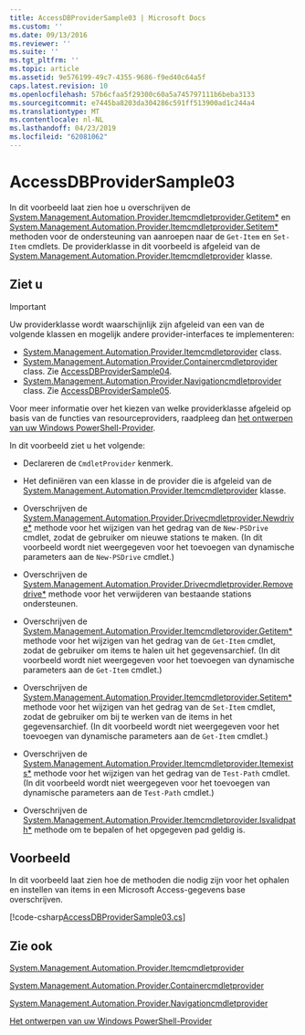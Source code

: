 ```yaml
---
title: AccessDBProviderSample03 | Microsoft Docs
ms.custom: ''
ms.date: 09/13/2016
ms.reviewer: ''
ms.suite: ''
ms.tgt_pltfrm: ''
ms.topic: article
ms.assetid: 9e576199-49c7-4355-9686-f9ed40c64a5f
caps.latest.revision: 10
ms.openlocfilehash: 57b6cfaa5f29300c60a5a745797111b6beba3133
ms.sourcegitcommit: e7445ba8203da304286c591ff513900ad1c244a4
ms.translationtype: MT
ms.contentlocale: nl-NL
ms.lasthandoff: 04/23/2019
ms.locfileid: "62081062"
---
```

# <a name="accessdbprovidersample03"></a>AccessDBProviderSample03

In dit voorbeeld laat zien hoe u overschrijven de [System.Management.Automation.Provider.Itemcmdletprovider.Getitem*](/dotnet/api/System.Management.Automation.Provider.ItemCmdletProvider.GetItem) en [System.Management.Automation.Provider.Itemcmdletprovider.Setitem*](/dotnet/api/System.Management.Automation.Provider.ItemCmdletProvider.SetItem) methoden voor de ondersteuning van aanroepen naar de `Get-Item` en `Set-Item` cmdlets. De providerklasse in dit voorbeeld is afgeleid van de [System.Management.Automation.Provider.Itemcmdletprovider](/dotnet/api/System.Management.Automation.Provider.ItemCmdletProvider) klasse.

## <a name="demonstrates"></a>Ziet u

> [!IMPORTANT]
> Uw providerklasse wordt waarschijnlijk zijn afgeleid van een van de volgende klassen en mogelijk andere provider-interfaces te implementeren:
>
> -   [System.Management.Automation.Provider.Itemcmdletprovider](/dotnet/api/System.Management.Automation.Provider.ItemCmdletProvider) class.
> -   [System.Management.Automation.Provider.Containercmdletprovider](/dotnet/api/System.Management.Automation.Provider.ContainerCmdletProvider) class. Zie [AccessDBProviderSample04](./accessdbprovidersample04.md).
> -   [System.Management.Automation.Provider.Navigationcmdletprovider](/dotnet/api/System.Management.Automation.Provider.NavigationCmdletProvider) class. Zie [AccessDBProviderSample05](./accessdbprovidersample05.md).
>
> Voor meer informatie over het kiezen van welke providerklasse afgeleid op basis van de functies van resourceproviders, raadpleeg dan [het ontwerpen van uw Windows PowerShell-Provider](./provider-types.md).

In dit voorbeeld ziet u het volgende:

- Declareren de `CmdletProvider` kenmerk.

- Het definiëren van een klasse in de provider die is afgeleid van de [System.Management.Automation.Provider.Itemcmdletprovider](/dotnet/api/System.Management.Automation.Provider.ItemCmdletProvider) klasse.

- Overschrijven de [System.Management.Automation.Provider.Drivecmdletprovider.Newdrive*](/dotnet/api/System.Management.Automation.Provider.DriveCmdletProvider.NewDrive) methode voor het wijzigen van het gedrag van de `New-PSDrive` cmdlet, zodat de gebruiker om nieuwe stations te maken. (In dit voorbeeld wordt niet weergegeven voor het toevoegen van dynamische parameters aan de `New-PSDrive` cmdlet.)

- Overschrijven de [System.Management.Automation.Provider.Drivecmdletprovider.Removedrive*](/dotnet/api/System.Management.Automation.Provider.DriveCmdletProvider.RemoveDrive) methode voor het verwijderen van bestaande stations ondersteunen.

- Overschrijven de [System.Management.Automation.Provider.Itemcmdletprovider.Getitem*](/dotnet/api/System.Management.Automation.Provider.ItemCmdletProvider.GetItem) methode voor het wijzigen van het gedrag van de `Get-Item` cmdlet, zodat de gebruiker om items te halen uit het gegevensarchief. (In dit voorbeeld wordt niet weergegeven voor het toevoegen van dynamische parameters aan de `Get-Item` cmdlet.)

- Overschrijven de [System.Management.Automation.Provider.Itemcmdletprovider.Setitem*](/dotnet/api/System.Management.Automation.Provider.ItemCmdletProvider.SetItem) methode voor het wijzigen van het gedrag van de `Set-Item` cmdlet, zodat de gebruiker om bij te werken van de items in het gegevensarchief. (In dit voorbeeld wordt niet weergegeven voor het toevoegen van dynamische parameters aan de `Get-Item` cmdlet.)

- Overschrijven de [System.Management.Automation.Provider.Itemcmdletprovider.Itemexists*](/dotnet/api/System.Management.Automation.Provider.ItemCmdletProvider.ItemExists) methode voor het wijzigen van het gedrag van de `Test-Path` cmdlet. (In dit voorbeeld wordt niet weergegeven voor het toevoegen van dynamische parameters aan de `Test-Path` cmdlet.)

- Overschrijven de [System.Management.Automation.Provider.Itemcmdletprovider.Isvalidpath*](/dotnet/api/System.Management.Automation.Provider.ItemCmdletProvider.IsValidPath) methode om te bepalen of het opgegeven pad geldig is.

## <a name="example"></a>Voorbeeld

In dit voorbeeld laat zien hoe de methoden die nodig zijn voor het ophalen en instellen van items in een Microsoft Access-gegevens base overschrijven.

[!code-csharp[AccessDBProviderSample03.cs](../../powershell-sdk-samples/SDK-2.0/csharp/AccessDBProviderSample06/AccessDBProviderSample06.cs#L11-L976 "AccessDBProviderSample03.cs")]

## <a name="see-also"></a>Zie ook

[System.Management.Automation.Provider.Itemcmdletprovider](/dotnet/api/System.Management.Automation.Provider.ItemCmdletProvider)

[System.Management.Automation.Provider.Containercmdletprovider](/dotnet/api/System.Management.Automation.Provider.ContainerCmdletProvider)

[System.Management.Automation.Provider.Navigationcmdletprovider](/dotnet/api/System.Management.Automation.Provider.NavigationCmdletProvider)

[Het ontwerpen van uw Windows PowerShell-Provider](./provider-types.md)